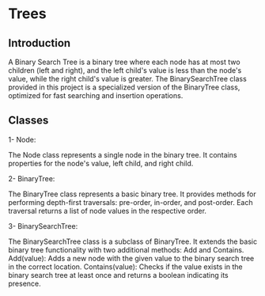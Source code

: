 # Trees

## Introduction
A Binary Search Tree is a binary tree where each node has at most two children (left and right), and the left child's value is less than the node's value, while the right child's value is greater. The BinarySearchTree class provided in this project is a specialized version of the BinaryTree class, optimized for fast searching and insertion operations.


## Classes
1- Node:

The Node class represents a single node in the binary tree. It contains properties for the node's value, left child, and right child.

2- BinaryTree:

The BinaryTree class represents a basic binary tree. It provides methods for performing depth-first traversals: pre-order, in-order, and post-order. Each traversal returns a list of node values in the respective order.

3- BinarySearchTree:

The BinarySearchTree class is a subclass of BinaryTree. It extends the basic binary tree functionality with two additional methods: Add and Contains.
Add(value): Adds a new node with the given value to the binary search tree in the correct location.
Contains(value): Checks if the value exists in the binary search tree at least once and returns a boolean indicating its presence.